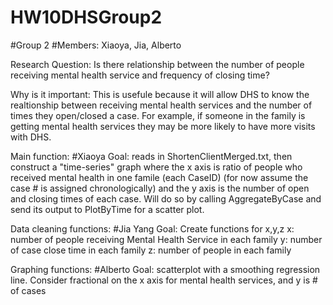 # HW10DHSGroup2
#Group 2
#Members: Xiaoya, Jia, Alberto 

Research Question: Is there relationship between the number of people receiving mental health service and frequency of closing time?

Why is it important: This is usefule because it will allow DHS to know the realtionship between receiving mental health services and the number of times they open/closed a case. For example, if someone in the family is getting mental health services they may be more likely to have more visits with DHS.

Main function: #Xiaoya
Goal: reads in ShortenClientMerged.txt, then construct a "time-series" graph where the x axis is ratio of people who received mental health in one famile (each CaseID) (for now assume the case # is assigned chronologically) and the y axis is the number of open and closing times of each case. Will do so by calling AggregateByCase and send its output to PlotByTime for a scatter plot. 

Data cleaning functions:  #Jia Yang
Goal: Create functions for x,y,z
x: number of people receiving Mental Health Service in each family
y: number of case close time in each family
z: number of people in each family

Graphing functions: #Alberto
Goal: scatterplot with a smoothing regression line. Consider fractional on the x axis for mental health services, and y is # of cases 


